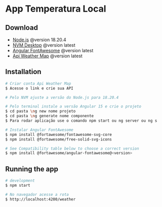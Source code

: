 # App Temperatura Local



## Download

- [Node.js](https://nodejs.org/en/download/package-manager) @version 18.20.4
- [NVM Desktop]() @version latest
- [Angular FontAwesome](https://www.npmjs.com/package/@fortawesome/angular-fontawesome) @version latest
- [Api Weather Map](https://home.openweathermap.org/) @version latest

## Installation

```bash
# Criar conta Api Weather Map
$ Acesse o link e crie sua API
```

```bash
# Pelo NVM ajuste a versão do Node.js para 18.20.4
```

```bash
# Pelo terminal instale a versão Angular 15 e crie o projeto
$ cd pasta \ng new nome projeto
$ cd pasta \ng generate nome componente 
$ Para rodar aplicação use o comando npm start ou ng server ou ng s
```

```bash
# Instalar Angular FontAwesome
$ npm install @fortawesome/fontawesome-svg-core
$ npm install @fortawesome/free-solid-svg-icons

# See Compatibility table below to choose a correct version
$ npm install @fortawesome/angular-fontawesome@<version>
```


## Running the app

```bash
# development
$ npm start
```

```bash
# No navegador acesse a rota
$ http://localhost:4200/weather
```




